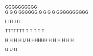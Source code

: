 GGGGGGGGGG       
G
G
G   GGGGGG
G        G 
G        G
GGGGGGGGGG

I
I
I
I
I
I
I

TTTTTTT
   T
   T
   T
   T
   T

H   H
H   H
U   H
HHHHH
H   H
H   H
H   H

U
U
U